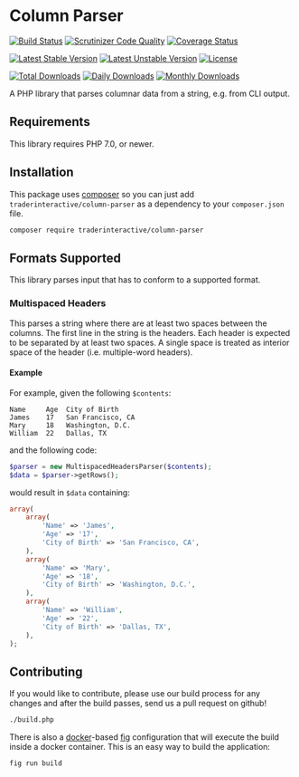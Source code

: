 # Column Parser
[![Build Status](https://travis-ci.org/traderinteractive/column-parser-php.svg?branch=master)](https://travis-ci.org/traderinteractive/column-parser-php)
[![Scrutinizer Code Quality](https://scrutinizer-ci.com/g/traderinteractive/column-parser-php/badges/quality-score.png?b=master)](https://scrutinizer-ci.com/g/traderinteractive/column-parser-php/?branch=master)
[![Coverage Status](https://coveralls.io/repos/github/traderinteractive/column-parser-php/badge.svg?branch=master)](https://coveralls.io/github/traderinteractive/column-parser-php?branch=master)

[![Latest Stable Version](https://poser.pugx.org/traderinteractive/column-parser/v/stable)](https://packagist.org/packages/traderinteractive/column-parser)
[![Latest Unstable Version](https://poser.pugx.org/traderinteractive/column-parser/v/unstable)](https://packagist.org/packages/traderinteractive/column-parser)
[![License](https://poser.pugx.org/traderinteractive/column-parser/license)](https://packagist.org/packages/traderinteractive/column-parser)

[![Total Downloads](https://poser.pugx.org/traderinteractive/column-parser/downloads)](https://packagist.org/packages/traderinteractive/column-parser)
[![Daily Downloads](https://poser.pugx.org/traderinteractive/column-parser/d/daily)](https://packagist.org/packages/traderinteractive/column-parser)
[![Monthly Downloads](https://poser.pugx.org/traderinteractive/column-parser/d/monthly)](https://packagist.org/packages/traderinteractive/column-parser)

A PHP library that parses columnar data from a string, e.g. from CLI output.

## Requirements
This library requires PHP 7.0, or newer.

## Installation
This package uses [composer](https://getcomposer.org) so you can just add
`traderinteractive/column-parser` as a dependency to your `composer.json`
file.
```sh
composer require traderinteractive/column-parser
```

## Formats Supported
This library parses input that has to conform to a supported format.

### Multispaced Headers
This parses a string where there are at least two spaces between the columns.
The first line in the string is the headers.  Each header is expected to be
separated by at least two spaces.  A single space is treated as interior space
of the header (i.e. multiple-word headers).

#### Example
For example, given the following `$contents`:
```
Name     Age  City of Birth
James    17   San Francisco, CA
Mary     18   Washington, D.C.
William  22   Dallas, TX
```
and the following code:
```php
$parser = new MultispacedHeadersParser($contents);
$data = $parser->getRows();
```

would result in `$data` containing:
```php
array(
    array(
        'Name' => 'James',
        'Age' => '17',
        'City of Birth' => 'San Francisco, CA',
    ),
    array(
        'Name' => 'Mary',
        'Age' => '18',
        'City of Birth' => 'Washington, D.C.',
    ),
    array(
        'Name' => 'William',
        'Age' => '22',
        'City of Birth' => 'Dallas, TX',
    ),
);
```

## Contributing
If you would like to contribute, please use our build process for any changes
and after the build passes, send us a pull request on github!
```sh
./build.php
```

There is also a [docker](http://www.docker.com/)-based
[fig](http://www.fig.sh/) configuration that will execute the build inside a
docker container.  This is an easy way to build the application:
```sh
fig run build
```
